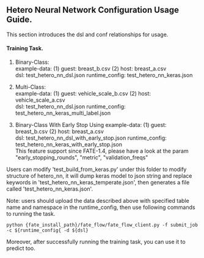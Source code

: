 ## Hetero Neural Network Configuration Usage Guide.

This section introduces the dsl and conf relationships for usage.

#### Training Task.

1. Binary-Class:  
    example-data: (1) guest: breast_b.csv  (2) host: breast_a.csv  
    dsl: test_hetero_nn_dsl.json 
    runtime_config: test_hetero_nn_keras.json
 
2. Multi-Class:  
    example-data: (1) guest: vehicle_scale_b.csv
                  (2) host: vehicle_scale_a.csv  
    dsl: test_hetero_nn_dsl.json 
    runtime_config: test_hetero_nn_keras_multi_label.json

3. Binary-Class With Early Stop Using
    example-data: (1) guest: breast_b.csv  (2) host: breast_a.csv  
    dsl: test_hetero_nn_dsl_with_early_stop.json 
    runtime_config: test_hetero_nn_keras_with_early_stop.json  
    This feature support since FATE-1.4, please have a look at the param "early_stopping_rounds", "metric", "validation_freqs"
    
   
Users can modify 'test_build_from_keras.py' under this folder to modify structure of hetero_nn, it will dump keras model to json string and replace keywords in 'test_hetero_nn_keras_temperate.json', then generates a file called 'test_hetero_nn_keras.json'.
 
Note: users should upload the data described above with specified table name and namespace in the runtime_config, 
then use following commands to running the task.
    
    python {fate_install_path}/fate_flow/fate_flow_client.py -f submit_job -c ${runtime_config{ -d ${dsl}

Moreover, after successfully running the training task, you can use it to predict too.
